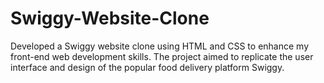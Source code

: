 # Swiggy-Website-Clone
Developed a Swiggy website clone using HTML and CSS to enhance my front-end web development skills. The project aimed to replicate the user interface and design of the popular food delivery platform Swiggy.

